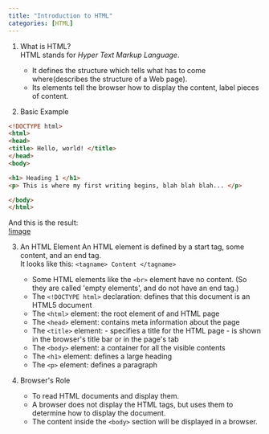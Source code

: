 ```yaml
---
title: "Introduction to HTML"
categories: [HTML]
---
```


1. What is HTML?  
HTML stands for *Hyper Text Markup Language*.
	+ It defines the structure which tells what has to come where(describes the structure of a Web page).
	+ Its elements tell the browser how to display the content, label pieces of content.

2. Basic Example

```html
<!DOCTYPE html>
<html>
<head>
<title> Hello, world! </title>
</head>
<body>

<h1> Heading 1 </h1>
<p> This is where my first writing begins, blah blah blah... </p>

</body>
</html>
```
And this is the result:<BR/>
[!image](https://user-images.githubusercontent.com/50163676/102599190-7923fe80-4160-11eb-96f2-ff0dd15f6880.png "The first example")

3. An HTML Element
An HTML element is defined by a start tag, some content, and an end tag.  
	It looks like this: ```<tagname> Content </tagname>```
	+ Some HTML elements like the ```<br>``` element have no content. (So they are called 'empty elements', and do not have an end tag.)
	+ The ```<!DOCTYPE html>``` declaration: defines that this document is an HTML5 document
	+ The ```<html>``` element: the root element of and HTML page
	+ The ```<head>``` element: contains meta information about the page
	+ The ```<title>``` element:
			- specifies a title for the HTML page
			- is shown in the browser's title bar or in the page's tab
	+ The ```<body>``` element: a container for all the visible contents
	+ The ```<h1>``` element: defines a large heading
	+ The ```<p>``` element: defines a paragraph

4. Browser's Role
	+ To read HTML documents and display them.
	+ A browser does not display the HTML tags, but uses them to determine how to display the document.
	+ The content inside the ```<body>``` section will be displayed in a browser.
